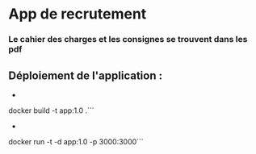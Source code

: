 # App de recrutement
### Le cahier des charges et les consignes se trouvent dans les pdf

## Déploiement de l'application :
- ```bash
docker build -t app:1.0 .```
- ```bash
docker run -t -d app:1.0 -p 3000:3000```
